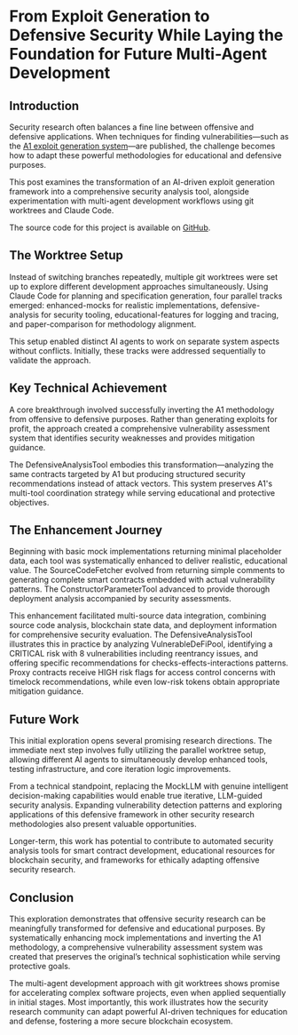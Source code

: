 # From Exploit Generation to Defensive Security While Laying the Foundation for Future Multi-Agent Development

## Introduction

Security research often balances a fine line between offensive and defensive applications. When techniques for finding vulnerabilities—such as the [A1 exploit generation system](https://arxiv.org/html/2507.05558v2)—are published, the challenge becomes how to adapt these powerful methodologies for educational and defensive purposes.

This post examines the transformation of an AI-driven exploit generation framework into a comprehensive security analysis tool, alongside experimentation with multi-agent development workflows using git worktrees and Claude Code.

The source code for this project is available on [GitHub](https://github.com/c5huracan/a1-agent-exploration).

## The Worktree Setup

Instead of switching branches repeatedly, multiple git worktrees were set up to explore different development approaches simultaneously. Using Claude Code for planning and specification generation, four parallel tracks emerged: enhanced-mocks for realistic implementations, defensive-analysis for security tooling, educational-features for logging and tracing, and paper-comparison for methodology alignment.

This setup enabled distinct AI agents to work on separate system aspects without conflicts. Initially, these tracks were addressed sequentially to validate the approach.

## Key Technical Achievement

A core breakthrough involved successfully inverting the A1 methodology from offensive to defensive purposes. Rather than generating exploits for profit, the approach created a comprehensive vulnerability assessment system that identifies security weaknesses and provides mitigation guidance.

The DefensiveAnalysisTool embodies this transformation—analyzing the same contracts targeted by A1 but producing structured security recommendations instead of attack vectors. This system preserves A1's multi-tool coordination strategy while serving educational and protective objectives.

## The Enhancement Journey

Beginning with basic mock implementations returning minimal placeholder data, each tool was systematically enhanced to deliver realistic, educational value. The SourceCodeFetcher evolved from returning simple comments to generating complete smart contracts embedded with actual vulnerability patterns. The ConstructorParameterTool advanced to provide thorough deployment analysis accompanied by security assessments.

This enhancement facilitated multi-source data integration, combining source code analysis, blockchain state data, and deployment information for comprehensive security evaluation. The DefensiveAnalysisTool illustrates this in practice by analyzing VulnerableDeFiPool, identifying a CRITICAL risk with 8 vulnerabilities including reentrancy issues, and offering specific recommendations for checks-effects-interactions patterns. Proxy contracts receive HIGH risk flags for access control concerns with timelock recommendations, while even low-risk tokens obtain appropriate mitigation guidance.

## Future Work

This initial exploration opens several promising research directions. The immediate next step involves fully utilizing the parallel worktree setup, allowing different AI agents to simultaneously develop enhanced tools, testing infrastructure, and core iteration logic improvements.

From a technical standpoint, replacing the MockLLM with genuine intelligent decision-making capabilities would enable true iterative, LLM-guided security analysis. Expanding vulnerability detection patterns and exploring applications of this defensive framework in other security research methodologies also present valuable opportunities.

Longer-term, this work has potential to contribute to automated security analysis tools for smart contract development, educational resources for blockchain security, and frameworks for ethically adapting offensive security research.

## Conclusion

This exploration demonstrates that offensive security research can be meaningfully transformed for defensive and educational purposes. By systematically enhancing mock implementations and inverting the A1 methodology, a comprehensive vulnerability assessment system was created that preserves the original’s technical sophistication while serving protective goals.

The multi-agent development approach with git worktrees shows promise for accelerating complex software projects, even when applied sequentially in initial stages. Most importantly, this work illustrates how the security research community can adapt powerful AI-driven techniques for education and defense, fostering a more secure blockchain ecosystem.
